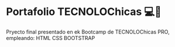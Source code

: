 # Portafolio TECNOLOChicas 💻💜
Pryecto final presentado en ek Bootcamp de TECNOLOChicas PRO, empleando:
HTML
CSS
BOOTSTRAP
